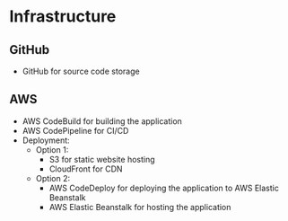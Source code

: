 # Infrastructure

## GitHub

- GitHub for source code storage

## AWS

- AWS CodeBuild for building the application
- AWS CodePipeline for CI/CD
- Deployment:
  - Option 1:
    - S3 for static website hosting
    - CloudFront for CDN
  - Option 2:
    - AWS CodeDeploy for deploying the application to AWS Elastic Beanstalk
    - AWS Elastic Beanstalk for hosting the application

